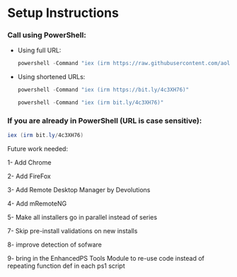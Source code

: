 # Setup Instructions

### Call using PowerShell:

- Using full URL:
    ```powershell
    powershell -Command "iex (irm https://raw.githubusercontent.com/aollivierre/setuplab/main/setup.ps1)"
    ```

- Using shortened URLs:
    ```powershell
    powershell -Command "iex (irm https://bit.ly/4c3XH76)"
    ```
    
    ```powershell
    powershell -Command "iex (irm bit.ly/4c3XH76)"
    ```

### If you are already in PowerShell (URL is case sensitive):

  ```powershell
  iex (irm bit.ly/4c3XH76)
  ```




Future work needed:


1- Add Chrome


2- Add FireFox


3- Add Remote Desktop Manager by Devolutions


4- Add mRemoteNG


5- Make all installers go in parallel instead of series


7- Skip pre-install validations on new installs


8- improve detection of sofware


9- bring in the EnhancedPS Tools Module to re-use code instead of repeating function def in each ps1 script
